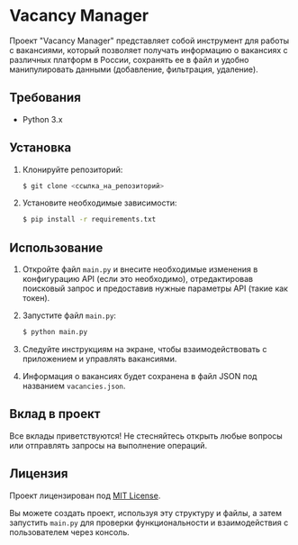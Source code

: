 # Vacancy Manager

Проект "Vacancy Manager" представляет собой инструмент для работы с вакансиями, который позволяет получать информацию о вакансиях с различных платформ в России, сохранять ее в файл и удобно манипулировать данными (добавление, фильтрация, удаление).

## Требования

- Python 3.x

## Установка

1. Клонируйте репозиторий:

   ```bash
   $ git clone <ссылка_на_репозиторий>
   ```

2. Установите необходимые зависимости:

   ```bash
   $ pip install -r requirements.txt
   ```

## Использование

1. Откройте файл `main.py` и внесите необходимые изменения в конфигурацию API (если это необходимо), отредактировав поисковый запрос и предоставив нужные параметры API (такие как токен).

2. Запустите файл `main.py`:

   ```bash
   $ python main.py
   ```

3. Следуйте инструкциям на экране, чтобы взаимодействовать с приложением и управлять вакансиями.

4. Информация о вакансиях будет сохранена в файл JSON под названием `vacancies.json`.

## Вклад в проект

Все вклады приветствуются! Не стесняйтесь открыть любые вопросы или отправлять запросы на выполнение операций.

## Лицензия

Проект лицензирован под [MIT License](LICENSE).

Вы можете создать проект, используя эту структуру и файлы, а затем запустить `main.py` для проверки функциональности и взаимодействия с пользователем через консоль.
